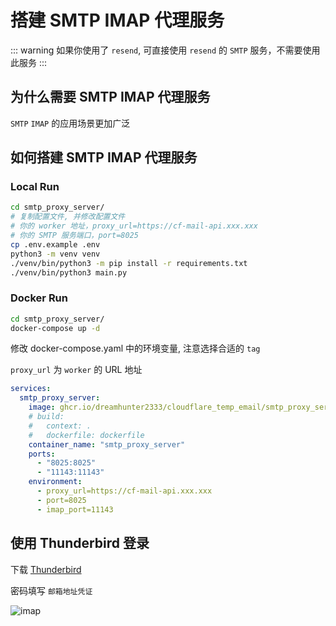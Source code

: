 # 搭建 SMTP IMAP 代理服务

::: warning
如果你使用了 `resend`, 可直接使用 `resend` 的 `SMTP` 服务，不需要使用此服务
:::

## 为什么需要 SMTP IMAP 代理服务

`SMTP` `IMAP` 的应用场景更加广泛

## 如何搭建 SMTP IMAP 代理服务

### Local Run

```bash
cd smtp_proxy_server/
# 复制配置文件, 并修改配置文件
# 你的 worker 地址，proxy_url=https://cf-mail-api.xxx.xxx
# 你的 SMTP 服务端口，port=8025
cp .env.example .env
python3 -m venv venv
./venv/bin/python3 -m pip install -r requirements.txt
./venv/bin/python3 main.py
```

### Docker Run

```bash
cd smtp_proxy_server/
docker-compose up -d
```

修改 docker-compose.yaml 中的环境变量, 注意选择合适的 `tag`

`proxy_url` 为 `worker` 的 URL 地址

```yaml
services:
  smtp_proxy_server:
    image: ghcr.io/dreamhunter2333/cloudflare_temp_email/smtp_proxy_server:latest
    # build:
    #   context: .
    #   dockerfile: dockerfile
    container_name: "smtp_proxy_server"
    ports:
      - "8025:8025"
      - "11143:11143"
    environment:
      - proxy_url=https://cf-mail-api.xxx.xxx
      - port=8025
      - imap_port=11143
```

## 使用 Thunderbird 登录

下载 [Thunderbird](https://www.thunderbird.net/en-US/)

密码填写 `邮箱地址凭证`

![imap](/feature/imap.png)
